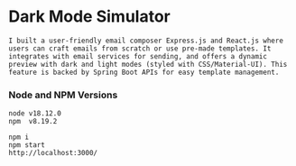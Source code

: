 # Dark Mode Simulator

```
I built a user-friendly email composer Express.js and React.js where users can craft emails from scratch or use pre-made templates. It integrates with email services for sending, and offers a dynamic preview with dark and light modes (styled with CSS/Material-UI). This feature is backed by Spring Boot APIs for easy template management.
```

### Node and NPM Versions

```
node v18.12.0
npm  v8.19.2
```

```
npm i
npm start
http://localhost:3000/
```
